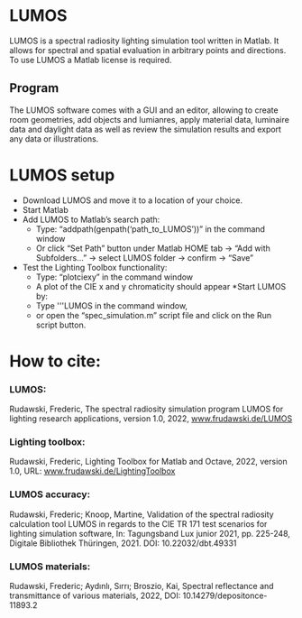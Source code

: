 # LUMOS
LUMOS is a spectral radiosity lighting simulation tool written in Matlab. It allows for spectral and spatial evaluation in arbitrary points and directions.
To use LUMOS a Matlab license is required.

## Program
The LUMOS software comes with a GUI and an editor, allowing to create room geometries, add objects and lumianres, apply material data, luminaire data  and daylight data as well as review the simulation results and export any data or illustrations.




# LUMOS setup

* Download LUMOS and move it to a location of your choice.
* Start Matlab
* Add LUMOS to Matlab’s search path:
    * Type: “addpath(genpath(‘path_to_LUMOS’))” in the command window
    * Or click “Set Path” button under Matlab HOME tab -> “Add with Subfolders…” -> select LUMOS folder -> confirm -> “Save”
* Test the Lighting Toolbox functionality:
    * Type: “plotciexy” in the command window
    * A plot of the CIE x and y chromaticity should appear
*Start LUMOS by:
    * Type '''LUMOS in the command window,
    * or open the “spec_simulation.m” script file and click on the Run script button.

# How to cite:
### LUMOS:
Rudawski, Frederic, The spectral radiosity simulation program LUMOS for lighting research applications, version 1.0, 2022, www.frudawski.de/LUMOS

### Lighting toolbox:
Rudawski, Frederic, Lighting Toolbox for Matlab and Octave, 2022, version 1.0, URL: www.frudawski.de/LightingToolbox

### LUMOS accuracy:
Rudawski, Frederic; Knoop, Martine, Validation of the spectral radiosity calculation tool LUMOS in regards to the CIE TR 171 test scenarios for lighting simulation software,  In: Tagungsband Lux junior 2021, pp. 225-248, Digitale Bibliothek Thüringen, 2021. DOI: 10.22032/dbt.49331

### LUMOS materials:
Rudawski, Frederic; Aydınlı, Sırrı; Broszio, Kai, Spectral reflectance and transmittance of various materials, 2022, DOI: 10.14279/depositonce-11893.2
